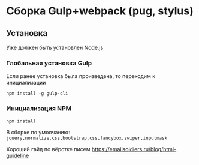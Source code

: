 # Сборка Gulp+webpack (pug, stylus)

## Установка
Уже должен быть установлен Node.js

### Глобальная установка Gulp
Если ранее установка была произведена, то переходим к инициализации
```
npm install -g gulp-cli
```

### Инициализация NPM
```
npm install
```
В сборке по умолчанию: 
`jquery,normalize.css,bootstrap.css,fancybox,swiper,inputmask`

Хороший гайд по вёрстке писем https://emailsoldiers.ru/blog/html-guideline